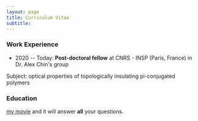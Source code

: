 ```yaml
---
layout: page
title: Curriculum Vitae
subtitle: 
---
```


### Work Experience

* 2020 -- Today: **Post-doctoral fellow** at CNRS - INSP (Paris, France) in Dr. Alex Chin's group

 Subject: optical properties of topologically insulating pi-conjugated polymers

### Education

 [my movie](https://en.wikipedia.org/wiki/The_Princess_Bride_%28film%29) and it will answer **all** your questions.
